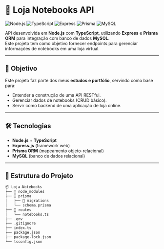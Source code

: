 # 🛒 Loja Notebooks API

![Node.js](https://img.shields.io/badge/Node.js-43853D?style=for-the-badge&logo=node.js&logoColor=white)
![TypeScript](https://img.shields.io/badge/TypeScript-007ACC?style=for-the-badge&logo=typescript&logoColor=white)
![Express](https://img.shields.io/badge/Express.js-404D59?style=for-the-badge)
![Prisma](https://img.shields.io/badge/Prisma-2D3748?style=for-the-badge&logo=prisma&logoColor=white)
![MySQL](https://img.shields.io/badge/MySQL-005C84?style=for-the-badge&logo=mysql&logoColor=white)

API desenvolvida em **Node.js** com **TypeScript**, utilizando **Express** e **Prisma ORM** para integração com banco de dados **MySQL**.  
Este projeto tem como objetivo fornecer endpoints para gerenciar informações de notebooks em uma loja virtual.  

---

## 🎯 Objetivo
Este projeto faz parte dos meus **estudos e portfólio**, servindo como base para:  
- Entender a construção de uma API RESTful.  
- Gerenciar dados de notebooks (CRUD básico).  
- Servir como backend de uma aplicação de loja online.  

---

## 🛠 Tecnologias
- **Node.js** + **TypeScript**  
- **Express.js** (framework web)  
- **Prisma ORM** (mapeamento objeto-relacional)  
- **MySQL** (banco de dados relacional)  

---

## 📂 Estrutura do Projeto

```bash
📦 Loja-Notebooks
├── 📁 node_modules
├── 📁 prisma
│   ├── 📁 migrations
│   └── schema.prisma
├── 📁 routes
│   └── notebooks.ts
├── .env
├── .gitignore
├── index.ts
├── package.json
├── package-lock.json
└── tsconfig.json
